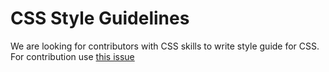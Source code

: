 # CSS Style Guidelines

We are looking for contributors with CSS skills to write style guide for CSS. For contribution use [this issue](https://github.com/ValentinKarnaukhov/OpenCodeConform/issues/4)